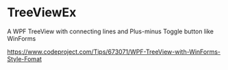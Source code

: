 # TreeViewEx

A WPF TreeView with connecting lines and Plus-minus Toggle button like WinForms

https://www.codeproject.com/Tips/673071/WPF-TreeView-with-WinForms-Style-Fomat
